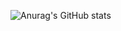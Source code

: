 ![Anurag's GitHub stats](https://github-readme-stats.vercel.app/api?username=jackheroes&show_icons=true&title_color=B5ACEA)

